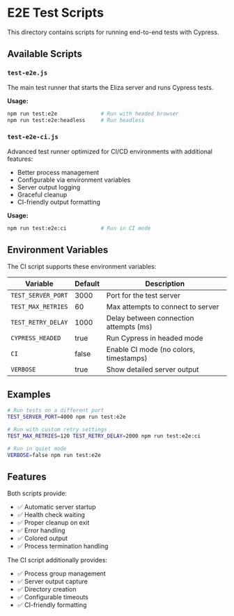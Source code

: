 # E2E Test Scripts

This directory contains scripts for running end-to-end tests with Cypress.

## Available Scripts

### `test-e2e.js`

The main test runner that starts the Eliza server and runs Cypress tests.

**Usage:**

```bash
npm run test:e2e              # Run with headed browser
npm run test:e2e:headless     # Run headless
```

### `test-e2e-ci.js`

Advanced test runner optimized for CI/CD environments with additional features:

- Better process management
- Configurable via environment variables
- Server output logging
- Graceful cleanup
- CI-friendly output formatting

**Usage:**

```bash
npm run test:e2e:ci           # Run in CI mode
```

## Environment Variables

The CI script supports these environment variables:

| Variable           | Default | Description                            |
| ------------------ | ------- | -------------------------------------- |
| `TEST_SERVER_PORT` | 3000    | Port for the test server               |
| `TEST_MAX_RETRIES` | 60      | Max attempts to connect to server      |
| `TEST_RETRY_DELAY` | 1000    | Delay between connection attempts (ms) |
| `CYPRESS_HEADED`   | true    | Run Cypress in headed mode             |
| `CI`               | false   | Enable CI mode (no colors, timestamps) |
| `VERBOSE`          | true    | Show detailed server output            |

## Examples

```bash
# Run tests on a different port
TEST_SERVER_PORT=4000 npm run test:e2e

# Run with custom retry settings
TEST_MAX_RETRIES=120 TEST_RETRY_DELAY=2000 npm run test:e2e:ci

# Run in quiet mode
VERBOSE=false npm run test:e2e
```

## Features

Both scripts provide:

- ✅ Automatic server startup
- ✅ Health check waiting
- ✅ Proper cleanup on exit
- ✅ Error handling
- ✅ Colored output
- ✅ Process termination handling

The CI script additionally provides:

- ✅ Process group management
- ✅ Server output capture
- ✅ Directory creation
- ✅ Configurable timeouts
- ✅ CI-friendly formatting

